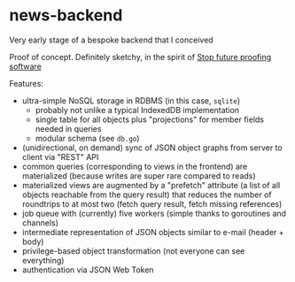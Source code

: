 # news-backend
Very early stage of a bespoke backend that I conceived

Proof of concept. Definitely sketchy, in the spirit of [Stop future proofing software](https://blog.cerebralab.com/#!/a/Stop%20future%20proofing%20software)

Features:
* ultra-simple NoSQL storage in RDBMS (in this case, `sqlite`)
  * probably not unlike a typical IndexedDB implementation
  * single table for all objects plus "projections" for member fields needed in queries
  * modular schema (see `db.go`)
* (unidirectional, on demand) sync of JSON object graphs from server to client via "REST" API
* common queries (corresponding to views in the frontend) are materialized (because writes are super rare compared to reads)
* materialized views are augmented by a "prefetch" attribute (a list of all objects reachable from the query result) that reduces the number of roundtrips to at most two (fetch query result, fetch missing references)
* job queue with (currently) five workers (simple thanks to goroutines and channels)
* intermediate representation of JSON objects similar to e-mail (header + body)
* privilege-based object transformation (not everyone can see everything)
* authentication via JSON Web Token
